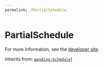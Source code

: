 ```yaml
---
permalink: /PartialSchedule
---
```


# PartialSchedule


For more information, see the [developer site](https://developer.openactive.io/data-model/types/partialschedule).

Inherits from: [`pending:Schedule`](https://pending.schema.org/Schedule)]

